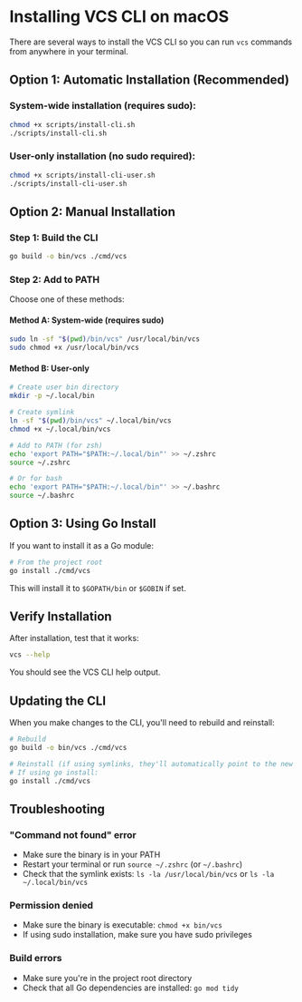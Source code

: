 # Installing VCS CLI on macOS

There are several ways to install the VCS CLI so you can run `vcs` commands from anywhere in your terminal.

## Option 1: Automatic Installation (Recommended)

### System-wide installation (requires sudo):
```bash
chmod +x scripts/install-cli.sh
./scripts/install-cli.sh
```

### User-only installation (no sudo required):
```bash
chmod +x scripts/install-cli-user.sh
./scripts/install-cli-user.sh
```

## Option 2: Manual Installation

### Step 1: Build the CLI
```bash
go build -o bin/vcs ./cmd/vcs
```

### Step 2: Add to PATH

Choose one of these methods:

#### Method A: System-wide (requires sudo)
```bash
sudo ln -sf "$(pwd)/bin/vcs" /usr/local/bin/vcs
sudo chmod +x /usr/local/bin/vcs
```

#### Method B: User-only
```bash
# Create user bin directory
mkdir -p ~/.local/bin

# Create symlink
ln -sf "$(pwd)/bin/vcs" ~/.local/bin/vcs
chmod +x ~/.local/bin/vcs

# Add to PATH (for zsh)
echo 'export PATH="$PATH:~/.local/bin"' >> ~/.zshrc
source ~/.zshrc

# Or for bash
echo 'export PATH="$PATH:~/.local/bin"' >> ~/.bashrc
source ~/.bashrc
```

## Option 3: Using Go Install

If you want to install it as a Go module:

```bash
# From the project root
go install ./cmd/vcs
```

This will install it to `$GOPATH/bin` or `$GOBIN` if set.

## Verify Installation

After installation, test that it works:

```bash
vcs --help
```

You should see the VCS CLI help output.

## Updating the CLI

When you make changes to the CLI, you'll need to rebuild and reinstall:

```bash
# Rebuild
go build -o bin/vcs ./cmd/vcs

# Reinstall (if using symlinks, they'll automatically point to the new binary)
# If using go install:
go install ./cmd/vcs
```

## Troubleshooting

### "Command not found" error
- Make sure the binary is in your PATH
- Restart your terminal or run `source ~/.zshrc` (or `~/.bashrc`)
- Check that the symlink exists: `ls -la /usr/local/bin/vcs` or `ls -la ~/.local/bin/vcs`

### Permission denied
- Make sure the binary is executable: `chmod +x bin/vcs`
- If using sudo installation, make sure you have sudo privileges

### Build errors
- Make sure you're in the project root directory
- Check that all Go dependencies are installed: `go mod tidy` 